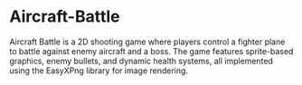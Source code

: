 # Aircraft-Battle
Aircraft Battle is a 2D shooting game where players control a fighter plane to battle against enemy aircraft and a boss. The game features sprite-based graphics, enemy bullets, and dynamic health systems, all implemented using the EasyXPng library for image rendering.
